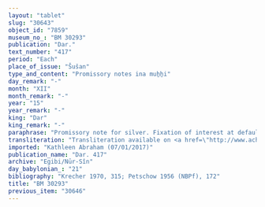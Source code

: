 ```yaml
---
layout: "tablet"
slug: "30643"
object_id: "7859"
museum_no_: "BM 30293"
publication: "Dar."
text_number: "417"
period: "Each"
place_of_issue: "Šušan"
type_and_content: "Promissory notes ina muẖẖi"
day_remark: "-"
month: "XII"
month_remark: "-"
year: "15"
year_remark: "-"
king: "Dar"
king_remark: "-"
paraphrase: "Promissory note for silver. Fixation of interest at default. Pledge of a house.<br /> <strong>B</strong> owes 2 minas and 5 &frac12; shekels of medium quality silver, of which one-eighth is alloy to <strong>A</strong>, to be delivered without interest (<em>qaqqadu</em>) in Ayyār (II). The debtor will start paying the usual 20% of interest on a monthly basis if he fails to meet the deadline. In addition, there is an earlier promissory note for 7 1/3 minas of white silver which is secured by the pledge of the debtor&rsquo;s house (<em>ma&scaron;kānu ṣabātu</em>). Witnesses.<br /> &nbsp;<br /> <strong>A </strong>= Bēl-erība/Iddin-Nab&ucirc;//Ea-eppe&scaron;-ilī; <strong>B </strong>= Marduk-nāṣir-apli/Itti-Marduk-balāṭu//Egibi."
transliteration: "Transliteration available on <a href=\"http://www.achemenet.com/fr/item/?/1087349=BM 30293&l=a&c=1&t=1.4/1/24/1/1661419\" target=\"_blank\">Achemenet</a>"
imported: "Kathleen Abraham (07/01/2017)"
publication_name: "Dar. 417"
archive: "Egibi/Nūr-Sîn"
day_babylonian_: "21"
bibliography: "Krecher 1970, 315; Petschow 1956 (NBPf), 172"
title: "BM 30293"
previous_item: "30646"
---
```

